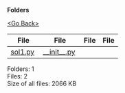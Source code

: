**Folders**

[&lt;Go Back&gt;](../right.html)

<table><thead><tr class="header"><th><strong>File</strong></th><th><strong>File</strong></th><th><strong>File</strong></th><th><strong>File</strong></th></tr></thead><tbody><tr class="odd"><td><a href="sol1.py">sol1.py</a> </td><td><a href="__init__.py">__init__.py</a> </td><td></td><td></td></tr></tbody></table>

Folders: 1  
Files: 2  
Size of all files: 2066 KB
